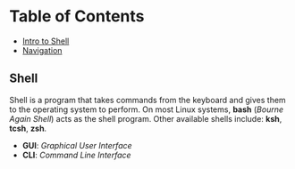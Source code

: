 

# Table of Contents 
- [Intro to Shell](#shell)
- [Navigation](#navigation)


## Shell
Shell is a program that takes commands from the keyboard and gives them to the operating system to perform. On most Linux systems, **bash** (*Bourne Again Shell*) acts as the shell program. Other available shells include: **ksh**, **tcsh**, **zsh**.

- **GUI**: *Graphical User Interface*
- **CLI**: *Command Line Interface*